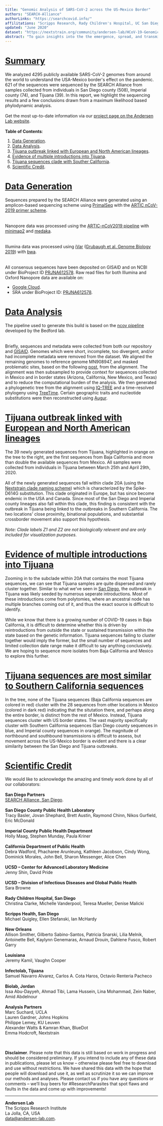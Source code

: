 ```yaml
---
title: "Genomic Analysis of SARS-CoV-2 across the US-Mexico Border"
authors: "SEARCH-Alliance"
authorLinks: "https://searchcovid.info/"
affilitations: "Scripps Research, Rady Children's Hospital, UC San Diego"
updated: "June 2020"
dataset: "https://nextstrain.org/community/andersen-lab/HCoV-19-Genomics-Nextstrain/hCoV-19/mexicoborder"
abstract: "To gain insights into the the emergence, spread, and transmission of COVID-19 in our community, the SEARCH Alliance is working with a large number of partners to sequence SARS-CoV-2 samples from infected patients."
---
```


# [Summary](https://nextstrain.org/community/andersen-lab/HCoV-19-Genomics-Nextstrain/hCoV-19/mexicoborder?c=region&d=tree&legend=open&onlyPanels&p=full&sidebar=closed)

We analyzed 4295 publicly available SARS-CoV-2 genomes from around the world to understand the USA-Mexico border's effect on the pandemic. 621 of the sequences were sequenced by the SEARCH Alliance from samples collected from individuals in San Diego county (508), Imperial county (74), and Tijuana (39). In this report, we highlight the sequencing results and a few conclusions drawn from a maximum likelihood based phylodynamic analysis.
<br><br>
Get the most up-to-date information via our [project page on the Andersen Lab website](https://andersen-lab.com/secrets/data/hcov-19-genomics/).
<br><br>
**Table of Contents**:  
1. [Data Generation](https://nextstrain.org/community/narratives/andersen-lab/HCoV-19-Genomics-Nextstrain/mexicoborder?n=2).
2. [Data Analysis](https://nextstrain.org/community/narratives/andersen-lab/HCoV-19-Genomics-Nextstrain/mexicoborder?n=3).
3. [Tijuana outbreak linked with European and North American lineages](https://nextstrain.org/community/narratives/andersen-lab/HCoV-19-Genomics-Nextstrain/mexicoborder?n=4).
4. [Evidence of multiple introductions into Tijuana](https://nextstrain.org/community/narratives/andersen-lab/HCoV-19-Genomics-Nextstrain/mexicoborder?n=5).
5. [Tijuana sequences clade with Souther California](https://nextstrain.org/community/narratives/andersen-lab/HCoV-19-Genomics-Nextstrain/mexicoborder?n=6).
6. [Scientific Credit](https://nextstrain.org/community/narratives/andersen-lab/HCoV-19-Genomics-Nextstrain/mexicoborder?n=7).

# [Data Generation](https://nextstrain.org/community/andersen-lab/HCoV-19-Genomics-Nextstrain/hCoV-19/mexicoborder?c=search&d=map&f_search=Baja%20California,Imperial,Mexico,New%20Mexico,San%20Diego,Texas,Arizona&m=div&p=full&r=division&transmissions=hide&legend=open&onlyPanels&p=full&sidebar=closed)
Sequences prepared by the SEARCH Alliance were generated using an amplicon-based sequencing scheme using [PrimalSeq](https://www.nature.com/articles/nprot.2017.066) with the [ARTIC nCoV-2019 primer scheme](https://github.com/artic-network/artic-ncov2019/tree/master/primer_schemes/nCoV-2019).  
<br><br>
Nanopore data was processed using the [ARTIC-nCoV2019 pipeline](https://github.com/artic-network/artic-ncov2019) with [minimap2](https://github.com/lh3/minimap2) and [medaka](https://github.com/nanoporetech/medaka).  
<br><br>
Illumina data was processed using [iVar](https://github.com/andersen-lab/ivar) ([Grubaugh et al. Genome Biology 2019](https://genomebiology.biomedcentral.com/articles/10.1186/s13059-018-1618-7)) with [bwa](https://github.com/lh3/bwa).  
<br><br>
All consensus sequences have been deposited on GISAID and on NCBI under BioProject ID [PRJNA612578](https://www.ncbi.nlm.nih.gov/bioproject/612578). Raw read files for both Illumina and Oxford Nanopore data are available on:  
* [Google Cloud](https://console.cloud.google.com/storage/browser/andersen-lab_hcov-19-genomics).  
* SRA under BioProject ID: [PRJNA612578](https://www.ncbi.nlm.nih.gov/bioproject/612578).  


# [Data Analysis](https://nextstrain.org/community/andersen-lab/HCoV-19-Genomics-Nextstrain/hCoV-19/mexicoborder?c=search&d=map&f_search=Baja%20California,Imperial,Mexico,New%20Mexico,San%20Diego,Texas,Arizona&m=div&p=full&r=division&transmissions=hide&legend=open&onlyPanels&p=full&sidebar=closed)
The pipeline used to generate this build is based on the [ncov pipeline](https://github.com/nextstrain/ncov) developed by the Bedford lab.  
<br><br>
Briefly, sequences and metadata were collected from both our repository and [GISAID](https://gisaid.org/). Genomes which were short, incomplete, too divergent, and/or had incomplete metadata were removed from the dataset. We aligned the remaining genomes to reference genome MN908947, and masked problematic sites, based on the following [post](https://virological.org/t/issues-with-sars-cov-2-sequencing-data/473), from the alignment. The alignment was then subsampled to provide context for sequences collected in Mexico and in border states (Arizona, California, New Mexico, and Texas) and to reduce the computational burden of the analysis. We then generated a phylogenetic tree from the alignment using [IQ-TREE](http://www.iqtree.org/) and a time-resolved phylogeny using [TreeTime](https://github.com/neherlab/treetime). Certain geographic traits and nucleotide substitutions were then reconstructed using [Augur](https://github.com/nextstrain/augur).  


# [Tijuana outbreak linked with European and North American lineages](https://nextstrain.org/community/andersen-lab/HCoV-19-Genomics-Nextstrain/hCoV-19/mexicoborder?branchLabel=clade&d=tree&f_search=Baja%20California&p=full&legend=closed&onlyPanels&sidebar=closed&c=search)
The 39 newly generated sequences from Tijuana, highlighted in orange on the tree to the right, are the first sequences from Baja California and more than double the available sequences from Mexico. All samples were collected from individuals in Tijuana between March 25th and April 29th, 2020. 
<br><br>
All of the newly generated sequences fall within clade 20A (using the [Nextstrain clade naming scheme](https://virological.org/t/year-letter-genetic-clade-naming-for-sars-cov-2-on-nextstrain-org/498)) which is characterized by the Spike-D614G substitution. This clade originated in Europe, but has since become endemic in the USA and Canada. Since most of the San Diego and Imperial county lineages also fall within this clade, this finding is consistent with the outbreak in Tijuana being linked to the outbreaks in Southern California. The two locations' close proximity, binational populations, and substantial crossborder movement also support this hypothesis.
<br><br>
*Note: Clade labels Z1 and Z2 are not biologically relevent and are only included for visualization purposes.*


# [Evidence of multiple introductions into Tijuana](https://nextstrain.org/community/andersen-lab/HCoV-19-Genomics-Nextstrain/hCoV-19/mexicoborder?branchLabel=clade&c=search&d=tree&f_search=Baja%20California&label=clade:Z2&m=div&onlyPanels&p=full&sidebar=closed)
Zooming in to the subclade within 20A that contains the most Tijuana sequences, we can see that Tijuana samples are quite dispersed and rarely cluster together. Similar to what we've seen in [San Diego](https://nextstrain.org/community/narratives/andersen-lab/HCoV-19-Genomics-Nextstrain?n=4), the outbreak in Tijuana was likely seeded by numerous seperate introductions. Most of these introductions come from polytomies, where an ancestral node has multiple branches coming out of it, and thus the exact source is difficult to identify. 
<br><br>
While we know that there is a growing number of COVID-19 cases in Baja California, it is difficult to determine whether this is driven by reintroductions from outside the state or sustained transmission within the state based on the genetic information. Tijuana sequences failing to cluster together would imply the former, but the small number of sequences and limited collection date range make it difficult to say anything conclusively. We are hoping to sequence more isolates from Baja California and Mexico to explore this further.


# [Tijuana sequences are most similar to Southern California sequences](https://nextstrain.org/community/andersen-lab/HCoV-19-Genomics-Nextstrain/hCoV-19/mexicoborder?c=search&d=tree&f_search=Arizona,Baja%20California,California,Imperial,Mexico,New%20Mexico,San%20Diego,Texas&label=clade:20A&p=full&onlyPanels&sidebar=closed)
In the tree, none of the Tijuana sequences (Baja California sequences are colored in red) cluster with the 28 sequences from other locations in Mexico (colored in dark red) indicating that the situtation there, and perhaps along the entire border, is distinct from the rest of Mexico. Instead, Tijuana sequences cluster with US border states. The vast majority specifically cluster with Southern California sequences (San Diego county sequences in blue, and Imperial county sequences in orange). The magnitude of northbound and southbound transmissions is difficult to assess, but movement across the US-Mexico border is evident and there is a clear similarity between the San Diego and Tijuana outbreaks.


# [Scientific Credit](https://nextstrain.org/community/andersen-lab/HCoV-19-Genomics-Nextstrain/hCoV-19/mexicoborder?c=region&d=map&label=clade:Z1&legend=closed&onlyPanels&p=full&sidebar=closed)

We would like to acknowledge the amazing and timely work done by all of our collaborators:
<br><br>
**San Diego Partners**<br>
[SEARCH Alliance, San Diego](https://searchcovid.info/).
<br><br>
**San Diego County Public Health Laboratory**<br>
Tracy Basler, Jovan Shephard, Brett Austin, Raymond Chinn, Nikos Gurfield, Eric McDonald
<br><br>
**Imperial County Public Health Department**<br>
Holly Maag, Stephen Munday, Paula Kriner
<br><br>
**California Department of Public Health**<br>
Debra Wadford, Phacharee Arunleung, Kathleen Jacobson, Cindy Wong, Dominick Morales, John Bell, Sharon Messenger, Alice Chen
<br><br>
**UCSD – Center for Advanced Laboratory Medicine**<br>
Jenny Shin, David Pride
<br><br>
**UCSD – Division of Infectious Diseases and Global Public Health**<br>
Sara Browne
<br><br>
**Rady Children Hospital, San Diego**<br>
Christina Clarke, Michelle Vanderpool, Teresa Mueller, Denise Malicki
<br><br>
**Scripps Health, San Diego**<br>
Michael Quigley, Ellen Stefanski, Ian McHardy
<br><br>
**New Orleans**<br>
Allison Smither, Gilberto Sabino-Santos, Patricia Snarski, Lilia Melnik, Antoinette Bell, Kaylynn Genemaras, Arnaud Drouin, Dahlene Fusco, Robert Garry
<br><br>
**Louisiana**<br>
Jeremy Kamil, Vaughn Cooper
<br><br>
**Infectolab, Tijuana**<br>
Samuel Navarro Alvarez, Carlos A. Cota Haros, Octavio Renteria Pacheco
<br><br>
**Biolab, Jordan**<br>
Issa Abu-Dayyeh, Ahmad Tibi, Lama Hussein, Lina Mohammad, Zein Naber, Amid Abdelnour
<br><br>
**Analysis Partners**<br>
Marc Suchard, UCLA
<br>
Lauren Gardner, Johns Hopkins
<br>
Philippe Lemey, KU Leuven
<br>
Alexander Watts & Kamran Khan, BlueDot
<br>
Emma Hodcroft, Nextstrain

<br><br>
**Disclaimer**. Please note that this data is still based on work in progress and should be considered preliminary. If you intend to include any of these data in publications, please let us know – otherwise please feel free to download and use without restrictions. We have shared this data with the hope that people will download and use it, as well as scrutinize it so we can improve our methods and analyses. Please contact us if you have any questions or comments – we’ll buy beers for #ResearchParasites that spot flaws and faults in the data and come up with improvements!

---
**Andersen Lab**  
The Scripps Research Institute  
La Jolla, CA, USA  
[data@andersen-lab.com](mailto:data@andersen-lab.com).


